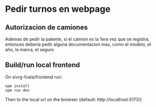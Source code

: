 # Pedir turnos en webpage

## Autorizacion de camiones

Ademas de pedir la patente, si el camion es la 1era vez que se registra, entonces deberia pedir
alguna documentacion mas, como el modelo, el año, la marca, el seguro

## Build/run local frontend

On sivrg-fceia/frontend run:

```
npm install
npm run dev
```

Then to the local url on the browser (default: http://localhost:5173/)
